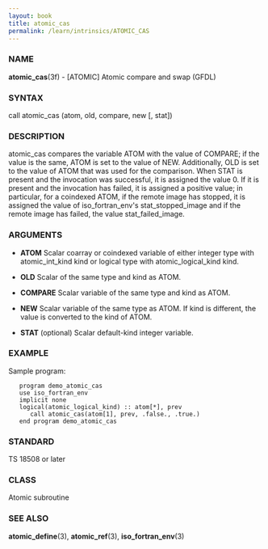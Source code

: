 ```yaml
---
layout: book
title: atomic_cas
permalink: /learn/intrinsics/ATOMIC_CAS
---
```

### NAME

__atomic\_cas__(3f) - \[ATOMIC\] Atomic compare and swap
(GFDL)

### SYNTAX

call atomic\_cas (atom, old, compare, new \[, stat\])

### DESCRIPTION

atomic\_cas compares the variable ATOM with the value of COMPARE; if the
value is the same, ATOM is set to the value of NEW. Additionally, OLD is
set to the value of ATOM that was used for the comparison. When STAT is
present and the invocation was successful, it is assigned the value 0.
If it is present and the invocation has failed, it is assigned a
positive value; in particular, for a coindexed ATOM, if the remote image
has stopped, it is assigned the value of iso\_fortran\_env's
stat\_stopped\_image and if the remote image has failed, the value
stat\_failed\_image.

### ARGUMENTS

  - __ATOM__
    Scalar coarray or coindexed variable of either integer type with
    atomic\_int\_kind kind or logical type with atomic\_logical\_kind
    kind.

  - __OLD__
    Scalar of the same type and kind as ATOM.

  - __COMPARE__
    Scalar variable of the same type and kind as ATOM.

  - __NEW__
    Scalar variable of the same type as ATOM. If kind is different, the
    value is converted to the kind of ATOM.

  - __STAT__
    (optional) Scalar default-kind integer variable.

### EXAMPLE

Sample program:

```
   program demo_atomic_cas
   use iso_fortran_env
   implicit none
   logical(atomic_logical_kind) :: atom[*], prev
      call atomic_cas(atom[1], prev, .false., .true.)
   end program demo_atomic_cas
```

### STANDARD

TS 18508 or later

### CLASS

Atomic subroutine

### SEE ALSO

__atomic\_define__(3), __atomic\_ref__(3), __iso\_fortran\_env__(3)
